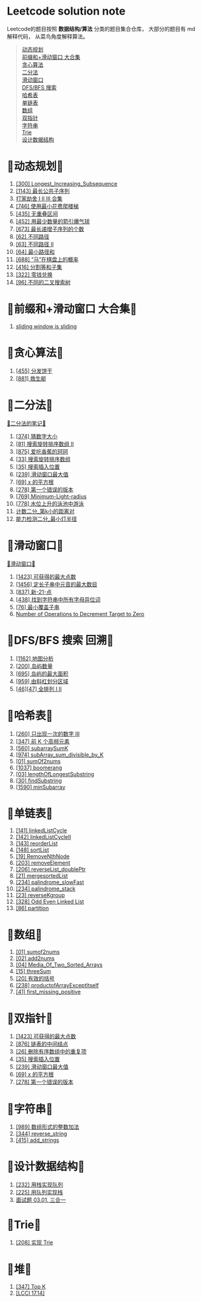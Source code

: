 # Leetcode solution note

Leetcode的题目按照 **数据结构/算法** 分类的题目集合仓库， 大部分的题目有 md 解释代码， 从菜鸟角度解释算法。

>[动态规划](https://github.com/PearlCoastal/Leetcode_GitOn#%E5%8A%A8%E6%80%81%E8%A7%84%E5%88%92)  
>[前缀和+滑动窗口 大合集](https://github.com/PearlCoastal/Leetcode_GitOn#%E5%89%8D%E7%BC%80%E5%92%8C%E6%BB%91%E5%8A%A8%E7%AA%97%E5%8F%A3-%E5%A4%A7%E5%90%88%E9%9B%86)  
>[贪心算法](https://github.com/PearlCoastal/Leetcode_GitOn#%E8%B4%AA%E5%BF%83%E7%AE%97%E6%B3%95)  
>[二分法](https://github.com/PearlCoastal/Leetcode_GitOn#%E4%BA%8C%E5%88%86%E6%B3%95)  
>[滑动窗口](https://github.com/PearlCoastal/Leetcode_GitOn#%E6%BB%91%E5%8A%A8%E7%AA%97%E5%8F%A3)  
>[DFS/BFS 搜索](https://github.com/PearlCoastal/Leetcode_GitOn#dfsbfs-%E6%90%9C%E7%B4%A2)   
>[哈希表](https://github.com/PearlCoastal/Leetcode_GitOn#%E5%93%88%E5%B8%8C%E8%A1%A8)  
>[单链表](https://github.com/PearlCoastal/Leetcode_GitOn#%E5%8D%95%E9%93%BE%E8%A1%A8)    
>[数组](https://github.com/PearlCoastal/Leetcode_GitOn#%E6%95%B0%E7%BB%84)  
>[双指针](https://github.com/PearlCoastal/Leetcode_GitOn#%E5%8F%8C%E6%8C%87%E9%92%88)  
>[字符串](https://github.com/PearlCoastal/Leetcode_GitOn#%E5%AD%97%E7%AC%A6%E4%B8%B2)  
>[Trie](https://github.com/PearlCoastal/Leetcode_GitOn/blob/master/README.md#trie)    
>[设计数据结构](https://github.com/PearlCoastal/Leetcode_GitOn#%E8%AE%BE%E8%AE%A1%E6%95%B0%E6%8D%AE%E7%BB%93%E6%9E%84)      


📒动态规划📒
====

1.  [[300] Longest_Increasing_Subsequence](https://github.com/PearlCoastal/VSCode_GitOn/blob/master/DynamicProcessing/300.%E6%9C%80%E9%95%BF%E9%80%92%E5%A2%9E%E5%AD%90%E5%BA%8F%E5%88%97.md)
2.  [[1143] 最长公共子序列](https://github.com/PearlCoastal/VSCode_GitOn/blob/master/DynamicProcessing/1143.%E6%9C%80%E9%95%BF%E5%85%AC%E5%85%B1%E5%AD%90%E5%BA%8F%E5%88%97.md)
3.  [打家劫舍 I II III 合集](https://github.com/PearlCoastal/VSCode_GitOn/blob/master/DynamicProcessing/198.%E6%89%93%E5%AE%B6%E5%8A%AB%E8%88%8D.md)
4.  [[746] 使用最小花费爬楼梯](https://github.com/PearlCoastal/VSCode_GitOn/blob/master/DynamicProcessing/746.%E4%BD%BF%E7%94%A8%E6%9C%80%E5%B0%8F%E8%8A%B1%E8%B4%B9%E7%88%AC%E6%A5%BC%E6%A2%AF.md)
5.  [[435] 无重叠区间](https://github.com/PearlCoastal/VSCode_GitOn/blob/master/DynamicProcessing/435.%E6%97%A0%E9%87%8D%E5%8F%A0%E5%8C%BA%E9%97%B4.md)
6.  [[452] 用最少数量的箭引爆气球](https://github.com/PearlCoastal/VSCode_GitOn/blob/master/DynamicProcessing/452.%E7%94%A8%E6%9C%80%E5%B0%91%E6%95%B0%E9%87%8F%E7%9A%84%E7%AE%AD%E5%BC%95%E7%88%86%E6%B0%94%E7%90%83.md)
7.  [[673] 最长递增子序列的个数](https://github.com/PearlCoastal/VSCode_GitOn/blob/master/DynamicProcessing/673.%E6%9C%80%E9%95%BF%E9%80%92%E5%A2%9E%E5%AD%90%E5%BA%8F%E5%88%97%E7%9A%84%E4%B8%AA%E6%95%B0.md)
8.  [[62] 不同路径](https://github.com/PearlCoastal/VSCode_GitOn/blob/master/DynamicProcessing/62.%E4%B8%8D%E5%90%8C%E8%B7%AF%E5%BE%84.md)
9.  [[63] 不同路径 II](https://github.com/PearlCoastal/VSCode_GitOn/blob/master/DynamicProcessing/63.%E4%B8%8D%E5%90%8C%E8%B7%AF%E5%BE%84-ii.md)
10.  [[64] 最小路径和](https://github.com/PearlCoastal/Leetcode_GitOn/blob/master/DynamicProcessing/64.%E6%9C%80%E5%B0%8F%E8%B7%AF%E5%BE%84%E5%92%8C.md)
11.  [[688] “马”在棋盘上的概率](https://github.com/PearlCoastal/VSCode_GitOn/blob/master/DynamicProcessing/688.%E9%A9%AC-%E5%9C%A8%E6%A3%8B%E7%9B%98%E4%B8%8A%E7%9A%84%E6%A6%82%E7%8E%87.md)
12.  [[416] 分割等和子集](https://github.com/PearlCoastal/Leetcode_GitOn/blob/master/DynamicProcessing/416.%E5%88%86%E5%89%B2%E7%AD%89%E5%92%8C%E5%AD%90%E9%9B%86.md)
13.  [[322] 零钱兑换](https://github.com/PearlCoastal/Leetcode_GitOn/blob/master/DynamicProcessing/322.%E9%9B%B6%E9%92%B1%E5%85%91%E6%8D%A2.md)
14.  [[96] 不同的二叉搜索树](https://github.com/PearlCoastal/Leetcode_GitOn/blob/master/96_%E4%B8%8D%E5%90%8C%E7%9A%84%E4%BA%8C%E5%8F%89%E6%90%9C%E7%B4%A2%E6%A0%91.md)

📒前缀和+滑动窗口 大合集📒
====
1. [sliding window is sliding](https://github.com/PearlCoastal/Leetcode_GitOn/blob/master/prefix_slidingWindow.md)

📒贪心算法📒
====
1.  [[455] 分发饼干](https://github.com/PearlCoastal/Leetcode_GitOn/blob/master/Greedy/455.%E5%88%86%E5%8F%91%E9%A5%BC%E5%B9%B2.md)
2.  [[881] 救生艇](https://github.com/PearlCoastal/Leetcode_GitOn/blob/master/Greedy/881.%E6%95%91%E7%94%9F%E8%89%87.md)

📒二分法📒
====
[📒二分法的笔记📒](https://github.com/PearlCoastal/VSCode_GitOn/blob/master/BinarySearch/Note_BinarySearch.md)
1.  [[374] 猜数字大小](https://github.com/PearlCoastal/VSCode_GitOn/blob/master/BinarySearch/374.%E7%8C%9C%E6%95%B0%E5%AD%97%E5%A4%A7%E5%B0%8F.py)
2.  [[81] 搜索旋转排序数组 II](https://github.com/PearlCoastal/VSCode_GitOn/blob/master/BinarySearch/BinarySearch_81.%E6%90%9C%E7%B4%A2%E6%97%8B%E8%BD%AC%E6%8E%92%E5%BA%8F%E6%95%B0%E7%BB%84-ii.py)
3.  [[875] 爱吃香蕉的珂珂](https://github.com/PearlCoastal/VSCode_GitOn/blob/master/BinarySearch/BinarySearch_875.%E7%88%B1%E5%90%83%E9%A6%99%E8%95%89%E7%9A%84%E7%8F%82%E7%8F%82.py)
4.  [[33] 搜索旋转排序数组](https://github.com/PearlCoastal/VSCode_GitOn/blob/master/BinarySearch/BinarySearch_BinarySearch_33.%E6%90%9C%E7%B4%A2%E6%97%8B%E8%BD%AC%E6%8E%92%E5%BA%8F%E6%95%B0%E7%BB%84.py)
5.  [[35] 搜索插入位置](https://github.com/PearlCoastal/VSCode_GitOn/blob/master/BinarySearch/Day27_35.%E6%90%9C%E7%B4%A2%E6%8F%92%E5%85%A5%E4%BD%8D%E7%BD%AE.md)
6.  [[239] 滑动窗口最大值](https://github.com/PearlCoastal/VSCode_GitOn/blob/master/BinarySearch/Day28_239.%E6%BB%91%E5%8A%A8%E7%AA%97%E5%8F%A3%E6%9C%80%E5%A4%A7%E5%80%BC.py)
7.  [[69] x 的平方根](https://github.com/PearlCoastal/VSCode_GitOn/blob/master/BinarySearch/Day29_69.x-%E7%9A%84%E5%B9%B3%E6%96%B9%E6%A0%B9.md)
8.  [[278] 第一个错误的版本](https://github.com/PearlCoastal/VSCode_GitOn/blob/master/BinarySearch/Day30_278.%E7%AC%AC%E4%B8%80%E4%B8%AA%E9%94%99%E8%AF%AF%E7%9A%84%E7%89%88%E6%9C%AC.md)
9.  [[769] Minimum-Light-radius](https://github.com/PearlCoastal/VSCode_GitOn/blob/master/BinarySearch/Day32_769.Minimum-Light-radius.md)
10. [[778] 水位上升的泳池中游泳](https://github.com/PearlCoastal/VSCode_GitOn/blob/master/BinarySearch/Day34_778.%E6%B0%B4%E4%BD%8D%E4%B8%8A%E5%8D%87%E7%9A%84%E6%B3%B3%E6%B1%A0%E4%B8%AD%E6%B8%B8%E6%B3%B3.md)
11. [计数二分_第k小的距离对](https://github.com/PearlCoastal/VSCode_GitOn/blob/master/BinarySearch/%E8%AE%A1%E6%95%B0%E4%BA%8C%E5%88%86_%E7%AC%ACk%E5%B0%8F%E7%9A%84%E8%B7%9D%E7%A6%BB%E5%AF%B9.py)
12. [能力检测二分_最小灯半径](https://github.com/PearlCoastal/VSCode_GitOn/blob/master/BinarySearch/%E8%83%BD%E5%8A%9B%E6%B5%8B%E8%AF%95%E4%BA%8C%E5%88%86_%E6%9C%80%E5%B0%8F%E7%81%AF%E5%8D%8A%E5%BE%84.py)

📒滑动窗口📒
====
[📒滑动窗口📒](https://github.com/PearlCoastal/VSCode_GitOn/blob/master/SlidingWindow/Note_sliding_window.md)

1.  [[1423] 可获得的最大点数](https://github.com/PearlCoastal/VSCode_GitOn/blob/master/SlidingWindow/1423.%E5%8F%AF%E8%8E%B7%E5%BE%97%E7%9A%84%E6%9C%80%E5%A4%A7%E7%82%B9%E6%95%B0.md)
2.  [[1456] 定长子串中元音的最大数目](https://github.com/PearlCoastal/VSCode_GitOn/blob/master/SlidingWindow/Day35_1456.%E5%AE%9A%E9%95%BF%E5%AD%90%E4%B8%B2%E4%B8%AD%E5%85%83%E9%9F%B3%E7%9A%84%E6%9C%80%E5%A4%A7%E6%95%B0%E7%9B%AE.md)
3.  [[837] 新-21-点](https://github.com/PearlCoastal/VSCode_GitOn/blob/master/SlidingWindow/Day36_837.%E6%96%B0-21-%E7%82%B9.md)
4.  [[438] 找到字符串中所有字母异位词](https://github.com/PearlCoastal/VSCode_GitOn/blob/master/SlidingWindow/Day37_438.%E6%89%BE%E5%88%B0%E5%AD%97%E7%AC%A6%E4%B8%B2%E4%B8%AD%E6%89%80%E6%9C%89%E5%AD%97%E6%AF%8D%E5%BC%82%E4%BD%8D%E8%AF%8D.md)
5.  [[76] 最小覆盖子串](https://github.com/PearlCoastal/VSCode_GitOn/blob/master/SlidingWindow/Day38_76.%E6%9C%80%E5%B0%8F%E8%A6%86%E7%9B%96%E5%AD%90%E4%B8%B2.py)
6.  [Number of Operations to Decrement Target to Zero](https://github.com/PearlCoastal/VSCode_GitOn/blob/master/SlidingWindow/Day39_Number%20of%20Operations%20to%20Decrement%20Target%20to%20Zero.md)

📒DFS/BFS 搜索 回溯📒
====

1.  [[1162] 地图分析](https://github.com/PearlCoastal/VSCode_GitOn/blob/master/how_DFS%26BFS_work_in_island/1162.%E5%9C%B0%E5%9B%BE%E5%88%86%E6%9E%90.md)
2.  [[200] 岛屿数量](https://github.com/PearlCoastal/VSCode_GitOn/blob/master/how_DFS%26BFS_work_in_island/200.%E5%B2%9B%E5%B1%BF%E6%95%B0%E9%87%8F.py)
3.  [[695] 岛屿的最大面积](https://github.com/PearlCoastal/VSCode_GitOn/blob/master/how_DFS%26BFS_work_in_island/695.%E5%B2%9B%E5%B1%BF%E7%9A%84%E6%9C%80%E5%A4%A7%E9%9D%A2%E7%A7%AF.md)
4.  [[959] 由斜杠划分区域](https://github.com/PearlCoastal/VSCode_GitOn/blob/master/how_DFS%26BFS_work_in_island/not_959.%E7%94%B1%E6%96%9C%E6%9D%A0%E5%88%92%E5%88%86%E5%8C%BA%E5%9F%9F.py)
5.  [[46][47] 全排列 I II](https://github.com/PearlCoastal/Leetcode_GitOn/blob/master/how_DFS%26BFS_work_in_island/%E5%85%A8%E6%8E%92%E5%88%97.md)  

📒哈希表📒
====

1.  [[260] 只出现一次的数字 III](https://github.com/PearlCoastal/Leetcode_GitOn/blob/master/260.%20%E5%8F%AA%E5%87%BA%E7%8E%B0%E4%B8%80%E6%AC%A1%E7%9A%84%E6%95%B0%E5%AD%97%20III.md)
2.  [[347] 前 K 个高频元素](https://github.com/PearlCoastal/VSCode_GitOn/blob/master/HashTable/Day20_347_TopKFrequent.md)
3.  [[560] subarraySumK](https://github.com/PearlCoastal/VSCode_GitOn/blob/master/HashTable/560_subarraySumK.py)
4.  [[974] subArray_sum_divisible_by_K](https://github.com/PearlCoastal/VSCode_GitOn/blob/master/HashTable/Day24_974.%E5%92%8C%E5%8F%AF%E8%A2%AB-k-%E6%95%B4%E9%99%A4%E7%9A%84%E5%AD%90%E6%95%B0%E7%BB%84.md)
5.  [[01] sumOf2nums](https://github.com/PearlCoastal/VSCode_GitOn/blob/master/HashTable/Day19_01_sumOf2nums.md)
6.  [[1037] boomerang](https://github.com/PearlCoastal/VSCode_GitOn/blob/master/HashTable/Day21_1037_boomerang.md)
7.  [[03] lengthOfLongestSubstring](https://github.com/PearlCoastal/VSCode_GitOn/blob/master/HashTable/Day22_lengthofLongestSubstring.md)
8.  [[30] findSubstring](https://github.com/PearlCoastal/VSCode_GitOn/blob/master/HashTable/Day23_30_findSubstring.md)
9.  [[1590] minSubarray](https://github.com/PearlCoastal/VSCode_GitOn/blob/master/HashTable/Day25_1590_minSubarray.py)

📒单链表📒
====

1.  [[141] linkedListCycle](https://github.com/PearlCoastal/VSCode_GitOn/blob/master/LinkedList/141_linkedListCycle.py)
2.  [[142] linkedListCycleII](https://github.com/PearlCoastal/VSCode_GitOn/blob/master/LinkedList/142_linkedListCycleII.py)
3.  [[143] reorderList](https://github.com/PearlCoastal/VSCode_GitOn/blob/master/LinkedList/143_reorderList.py)
4.  [[148] sortList](https://github.com/PearlCoastal/VSCode_GitOn/blob/master/LinkedList/148_sortList.py)
5.  [[19] RemoveNthNode](https://github.com/PearlCoastal/VSCode_GitOn/blob/master/LinkedList/19_RemoveNthNode.py)
6.  [[203] removeElement](https://github.com/PearlCoastal/VSCode_GitOn/blob/master/LinkedList/203_removeElement.py)
7.  [[206] reverseList_doublePtr](https://github.com/PearlCoastal/VSCode_GitOn/blob/master/LinkedList/206_reverseList_doublePtr.py)
8.  [[21] mergesortedList](https://github.com/PearlCoastal/VSCode_GitOn/blob/master/LinkedList/21_%20mergesortedList.py)
9.  [[234] palindrome_slowFast](https://github.com/PearlCoastal/VSCode_GitOn/blob/master/LinkedList/234_palindrome_slowFast.py)
10.  [[234] palindrome_stack](https://github.com/PearlCoastal/VSCode_GitOn/blob/master/LinkedList/234_palindrome_stack.py)
11.  [[23] reverseKgroup](https://github.com/PearlCoastal/VSCode_GitOn/blob/master/LinkedList/23_reverseKgroup.py)
12.  [[328] Odd Even Linked List](https://github.com/PearlCoastal/VSCode_GitOn/blob/master/LinkedList/328_Odd%20Even%20Linked%20List.py)
13.  [[86] partition](https://github.com/PearlCoastal/VSCode_GitOn/blob/master/LinkedList/86_partition.py)

📒数组📒
====
1.  [[01] sumof2nums](https://github.com/PearlCoastal/VSCode_GitOn/blob/master/Array/01_sumof2nums.py)
2.  [[02] add2nums](https://github.com/PearlCoastal/VSCode_GitOn/blob/master/Array/02_add2nums.py)
3.  [[04] Media_Of_Two_Sorted_Arrays](https://github.com/PearlCoastal/VSCode_GitOn/blob/master/Array/04_Media_Of_Two_Sorted_Arrays.py)
4.  [[15] threeSum](https://github.com/PearlCoastal/VSCode_GitOn/blob/master/Array/15_threeSum.py)
5.  [[20] 有效的括号](https://github.com/PearlCoastal/VSCode_GitOn/blob/master/Array/20.%E6%9C%89%E6%95%88%E7%9A%84%E6%8B%AC%E5%8F%B7.py)
6.  [[238] productofArrayExceptItself](https://github.com/PearlCoastal/VSCode_GitOn/blob/master/Array/238_productofArrayExceptItself.py)
7.  [[41] first_missing_positive](https://github.com/PearlCoastal/VSCode_GitOn/blob/master/Array/41_first_missing_positive.py)


📒双指针📒
====

1.  [[1423] 可获得的最大点数](https://github.com/PearlCoastal/VSCode_GitOn/blob/master/2Pointers/1423.%E5%8F%AF%E8%8E%B7%E5%BE%97%E7%9A%84%E6%9C%80%E5%A4%A7%E7%82%B9%E6%95%B0.py)
2.  [[876] 链表的中间结点](https://github.com/PearlCoastal/VSCode_GitOn/blob/master/2Pointers/Day25_876.%E9%93%BE%E8%A1%A8%E7%9A%84%E4%B8%AD%E9%97%B4%E7%BB%93%E7%82%B9.md)
3.  [[26] 删除有序数组中的重复项](https://github.com/PearlCoastal/VSCode_GitOn/blob/master/2Pointers/Day26_26.%E5%88%A0%E9%99%A4%E6%9C%89%E5%BA%8F%E6%95%B0%E7%BB%84%E4%B8%AD%E7%9A%84%E9%87%8D%E5%A4%8D%E9%A1%B9.md)
4.  [[35] 搜索插入位置](https://github.com/PearlCoastal/VSCode_GitOn/blob/master/2Pointers/Day27_35.%E6%90%9C%E7%B4%A2%E6%8F%92%E5%85%A5%E4%BD%8D%E7%BD%AE.py)
5.  [[239] 滑动窗口最大值](https://github.com/PearlCoastal/VSCode_GitOn/blob/master/2Pointers/Day28_239.%E6%BB%91%E5%8A%A8%E7%AA%97%E5%8F%A3%E6%9C%80%E5%A4%A7%E5%80%BC.py)
6.  [[69] x 的平方根](https://github.com/PearlCoastal/VSCode_GitOn/blob/master/2Pointers/Day29_69.x-%E7%9A%84%E5%B9%B3%E6%96%B9%E6%A0%B9.py)
7.  [[278] 第一个错误的版本](https://github.com/PearlCoastal/VSCode_GitOn/blob/master/2Pointers/Day30_278.%E7%AC%AC%E4%B8%80%E4%B8%AA%E9%94%99%E8%AF%AF%E7%9A%84%E7%89%88%E6%9C%AC.py)


📒字符串📒
====
1.  [[989] 数组形式的整数加法](https://github.com/PearlCoastal/VSCode_GitOn/blob/master/Array/989.%E6%95%B0%E7%BB%84%E5%BD%A2%E5%BC%8F%E7%9A%84%E6%95%B4%E6%95%B0%E5%8A%A0%E6%B3%95.md)
2.  [[344] reverse_string](https://github.com/PearlCoastal/VSCode_GitOn/blob/master/String/344_reverse_string.py)
3.  [[415] add_strings](https://github.com/PearlCoastal/VSCode_GitOn/blob/master/String/415_add_strings.py)

📒设计数据结构📒
====
1. [[232] 用栈实现队列](https://github.com/PearlCoastal/Leetcode_GitOn/blob/master/232%E6%A0%88%E5%AE%9E%E7%8E%B0%E9%98%9F%E5%88%97.md)
2. [[225] 用队列实现栈](https://github.com/PearlCoastal/Leetcode_GitOn/blob/master/225.%E9%98%9F%E5%88%97%E5%AE%9E%E7%8E%B0%E6%A0%88.md)
3. [面试题 03.01. 三合一](https://github.com/PearlCoastal/Leetcode_GitOn/blob/master/0301%E4%B8%89%E5%90%88%E4%B8%80.md)


📒Trie📒
====
1. [[208] 实现 Trie](https://github.com/PearlCoastal/Leetcode_GitOn/tree/master/Trie)

📒堆📒
====
1. [[347] Top K](https://github.com/PearlCoastal/Leetcode_GitOn/blob/master/Heap/TopK.md)
2. [[LCCI 17.14]](https://github.com/PearlCoastal/Leetcode_GitOn/tree/master/Heap)

